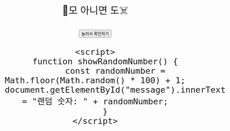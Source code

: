 <!DOCTYPE html>
<html lang="ko">

<head>
    <meta charset="UTF-8">
    <meta name="viewport" content="width=device-width, initial-scale=1.0">
    <title>랜덤 숫자</title>
    <style>
        body {
            text-align: center;
            font-size: 2rem;
            margin-top: 20%;
        }
    </style>
</head>

<body>
    <p id="message">🥵모 아니면 도☠️</p>
    <button onclick="showRandomNumber()">눌러서 확인하기</button>

    <script>
        function showRandomNumber() {
            const randomNumber = Math.floor(Math.random() * 100) + 1;
            document.getElementById("message").innerText = "랜덤 숫자: " + randomNumber;
        }
    </script>
</body>

</html>
